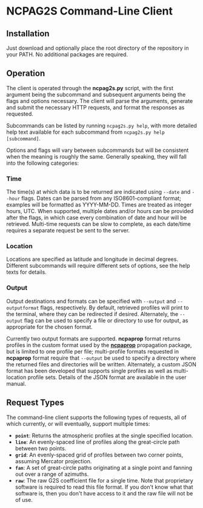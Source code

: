# NCPAG2S Command-Line Client

## Installation
Just download and optionally place the root directory of the repository in your PATH.  No additional packages are required.

## Operation
The client is operated through the **ncpag2s.py** script, with the first argument being the subcommand and subsequent arguments being the flags and options necessary.  The client will parse the arguments, generate and submit the necessary HTTP requests, and format the responses as requested.

Subcommands can be listed by running `ncpag2s.py help`, with more detailed help text available for each subcommand from `ncpag2s.py help [subcommand]`.

Options and flags will vary between subcommands but will be consistent when the meaning is roughly the same.  Generally speaking, they will fall into the following categories:

### Time
The time(s) at which data is to be returned are indicated using `--date` and `--hour` flags.  Dates can be parsed from any ISO8601-compliant format; examples will be formatted as YYYY-MM-DD.  Times are treated as integer hours, UTC.  When supported, multiple dates and/or hours can be provided after the flags, in which case every combination of date and hour will be retrieved.  Multi-time requests can be slow to complete, as each date/time requires a separate request be sent to the server.

### Location
Locations are specified as latitude and longitude in decimal degrees.  Different subcommands will require different sets of options, see the help texts for details.

### Output
Output destinations and formats can be specified with `--output` and `--outputformat` flags, respectively.  By default, retrieved profiles will print to the terminal, where they can be redirected if desired.  Alternately, the `--output` flag can be used to specify a file or directory to use for output, as appropriate for the chosen format.

Currently two output formats are supported.  **ncpaprop** format returns profiles in the custom format used by the [**ncpaprop**](https://github.com/chetzer-ncpa/ncpaprop-release/) propagation package, but is limited to one profile per file; multi-profile formats requested in **ncpaprop** format require that `--output` be used to specify a directory where the returned files and directories will be written.  Alternately, a custom JSON format has been developed that supports single profiles as well as multi-location profile sets.  Details of the JSON format are available in the user manual.

## Request Types
The command-line client supports the following types of requests, all of which currently, or will eventually, support multiple times:

- **`point`**: Returns the atmospheric profiles at the single specified location.
- **`line`**: An evenly-spaced line of profiles along the great-circle path between two points.
- **`grid`**: An evenly-spaced grid of profiles between two corner points, assuming Mercator projection.
- **`fan`**: A set of great-circle paths originating at a single point and fanning out over a range of azimuths.
- **`raw`**: The raw G2S coefficient file for a single time.  Note that proprietary software is required to read this file format.  If you don't know what that software is, then you don't have access to it and the raw file will not be of use.

